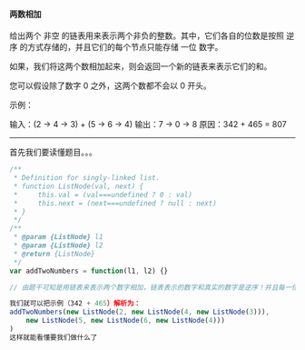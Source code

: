 #### 两数相加

给出两个 非空 的链表用来表示两个非负的整数。其中，它们各自的位数是按照 逆序 的方式存储的，并且它们的每个节点只能存储 一位 数字。

如果，我们将这两个数相加起来，则会返回一个新的链表来表示它们的和。

您可以假设除了数字 0 之外，这两个数都不会以 0 开头。

示例：

输入：(2 -> 4 -> 3) + (5 -> 6 -> 4)
输出：7 -> 0 -> 8
原因：342 + 465 = 807

------

首先我们要读懂题目。。。

```javascript
/**
 * Definition for singly-linked list.
 * function ListNode(val, next) {
 *     this.val = (val===undefined ? 0 : val)
 *     this.next = (next===undefined ? null : next)
 * }
 */
/**
 * @param {ListNode} l1
 * @param {ListNode} l2
 * @return {ListNode}
 */
var addTwoNumbers = function(l1, l2) {}

// 由题干可知是用链表来表示两个数字相加，链表表示的数字和真实的数字是逆序！并且每一位节点只能是一位数字（0-9），再结合给出的ListNode结构

我们就可以把示例（342 + 465）解析为： 
addTwoNumbers(new ListNode(2, new ListNode(4, new ListNode(3))),
    new ListNode(5, new ListNode(6, new ListNode(4)))
)
这样就能看懂要我们做什么了




```

